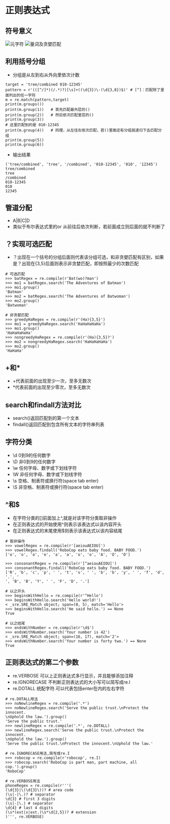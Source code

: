 # 正则表达式

## 符号意义
![元字符](\F:\Programming\02.Python-learn-programming\1_Automate_the_boring_stuff_with_python\1_note\re_元字符.png)
![量词及贪婪匹配](\F:\Programming\02.Python-learn-programming\1_Automate_the_boring_stuff_with_python\1_note\re_量词.png)
## 利用括号分组
- 分组是从左到右从外向里依次计数

```python{.line-numbers}
target = 'tree/combined 010-12345'
pattern = r'(([^/]*)(/.*)?)[\s]+((\d{3})\-(\d{3,8})$)' # [^]：匹配除了里面列出的任一字符
m = re.match(pattern,target)
print(m.groups())
print(m.group(1))   # 首先匹配最外层的()
print(m.group(2))   # 然后依次匹配里层的()
print(m.group(3))
# 这里匹配到的是 010-12345 
print(m.group(4))   # 同理，从左往右依次匹配，若()里面还有分组就递归下去匹配分组
print(m.group(5))
print(m.group(6))
```

- 输出结果
```python{.line-numbers}
('tree/combined', 'tree', '/combined', '010-12345', '010', '12345')
tree/combined
tree
/combined
010-12345
010
12345
```
## 管道分配

- A|B|C|D
- 类似于布尔表达式里的or 从前往后依次判断，若前面成立则后面的就不判断了
  

## ？实现可选匹配
- ？出现在一个括号的分组后面则代表该分组可选，和非贪婪匹配有区别，如果是？出现在{3,5}后面则表示非贪婪匹配，即按照最少的次数匹配
```python{.line-numbers}
# 可选匹配
>>> batRegex = re.compile(r'Bat(wo)?man')
>>> mo1 = batRegex.search('The Adventures of Batman')
>>> mo1.group()
'Batman'
>>> mo2 = batRegex.search('The Adventures of Batwoman')
>>> mo2.group()
'Batwoman'

# 非贪婪匹配
>>> greedyHaRegex = re.compile(r'(Ha){3,5}')
>>> mo1 = greedyHaRegex.search('HaHaHaHaHa')
>>> mo1.group()
'HaHaHaHaHa'
>>> nongreedyHaRegex = re.compile(r'(Ha){3,5}?')
>>> mo2 = nongreedyHaRegex.search('HaHaHaHaHa')
>>> mo2.group()
'HaHaHa'

```

## +和*
- +代表前面的出现至少一次，至多无数次
- *代表前面的出现至少零次，至多无数次

## search和findall方法对比
- search()返回匹配到的第一个文本
- findall()返回匹配到包含所有文本的字符串列表

## 字符分类
- \d 0到9的任何数字
- \D 非0到9的任何数字
- \w 任何字母、数字或下划线字符
- \W 非任何字母、数字或下划线字符
- \s 空格、制表符或换行符(space tab enter)
- \S 非空格、制表符或换行符(space tab enter)

## ^和$
- 在字符分类的[]前面加上^,就是对该字符分类取非操作
- 在正则表达式的开始使用^则表示该表达式以该内容开头
- 在正则表达式的末尾使用$则表示该表达式以该内容结尾

```python{.line-numbers}
# 取非操作
>>> vowelRegex = re.compile(r'[aeiouAEIOU]')
>>> vowelRegex.findall('RoboCop eats baby food. BABY FOOD.')
['o', 'o', 'o', 'e', 'a', 'a', 'o', 'o', 'A', 'O', 'O']

>>> consonantRegex = re.compile(r'[^aeiouAEIOU]')
>>> consonantRegex.findall('RoboCop eats baby food. BABY FOOD.')
['R', 'b', 'c', 'p', ' ', 't', 's', ' ', 'b', 'b', 'y', ' ', 'f', 'd', '.', '
', 'B', 'B', 'Y', ' ', 'F', 'D', '.']

# 以之开头
>>> beginsWithHello = re.compile(r'^Hello')
>>> beginsWithHello.search('Hello world!')
< _sre.SRE_Match object; span=(0, 5), match='Hello'>
>>> beginsWithHello.search('He said hello.') == None
True

# 以之结尾
>>> endsWithNumber = re.compile(r'\d$')
>>> endsWithNumber.search('Your number is 42')
< _sre.SRE_Match object; span=(16, 17), match='2'>
>>> endsWithNumber.search('Your number is forty two.') == None
True
```

## 正则表达式的第二个参数
- re.VERBOSE 可以上正则表达式多行显示，并且能够添加注释
- re.IGNORECASE 不判断正则表达式的大小写可以简写成re.I
- re.DOTALL 统配字符.可以代表包括enter在内的左右字符
  
```python{.line-numbers}
# re.DOTALL用法
>>> noNewlineRegex = re.compile('.*')
>>> noNewlineRegex.search('Serve the public trust.\nProtect the innocent.
\nUphold the law.').group()
'Serve the public trust.'
>>> newlineRegex = re.compile('.*', re.DOTALL)
>>> newlineRegex.search('Serve the public trust.\nProtect the innocent.
\nUphold the law.').group()
'Serve the public trust.\nProtect the innocent.\nUphold the law.'

# re.IGNORECASE用法,简写成re.I
>>> robocop = re.compile(r'robocop', re.I)
>>> robocop.search('RoboCop is part man, part machine, all cop.').group()
'RoboCop'

# re.VERBOSE用法
phoneRegex = re.compile(r'''(
(\d{3}|\(\d{3}\))? # area code
(\s|-|\.)? # separator
\d{3} # first 3 digits
(\s|-|\.) # separator
\d{4} # last 4 digits
(\s*(ext|x|ext.)\s*\d{2,5})? # extension
)''', re.VERBOSE)
```




































